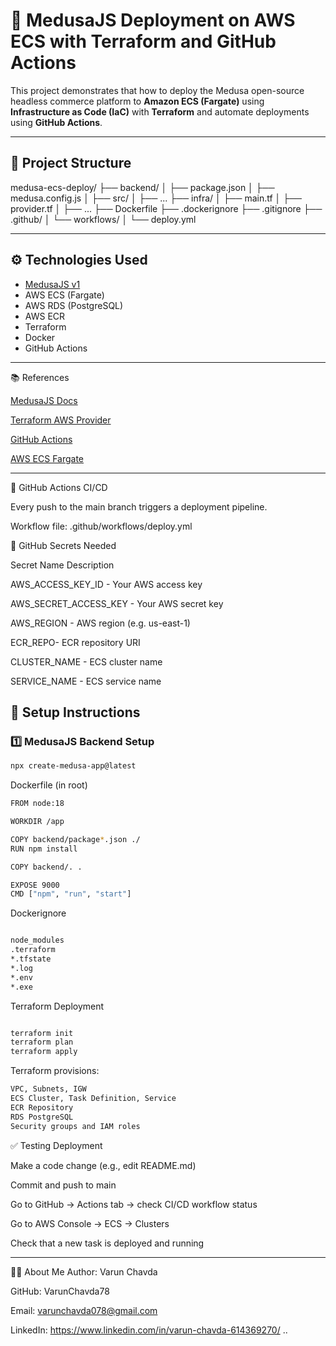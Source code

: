 # 🚀 MedusaJS Deployment on AWS ECS with Terraform and GitHub Actions

This project demonstrates that how to deploy the Medusa open-source headless commerce platform to **Amazon ECS (Fargate)** using **Infrastructure as Code (IaC)** with **Terraform** and automate deployments using **GitHub Actions**.

---

## 📁 Project Structure

medusa-ecs-deploy/
├── backend/
│   ├── package.json
│   ├── medusa.config.js
│   ├── src/
│   ├── ...
├── infra/
│   ├── main.tf
│   ├── provider.tf
│   ├── ...
├── Dockerfile
├── .dockerignore
├── .gitignore
├── .github/
│   └── workflows/
│       └── deploy.yml

---

## ⚙️ Technologies Used

- [MedusaJS v1](https://docs.medusajs.com/v1)
- AWS ECS (Fargate)
- AWS RDS (PostgreSQL)
- AWS ECR
- Terraform
- Docker
- GitHub Actions

---

📚 References

[MedusaJS Docs](https://docs.medusajs.com/v1)

[Terraform AWS Provider](https://registry.terraform.io/providers/hashicorp/aws/latest/docs)

[GitHub Actions](https://docs.github.com/en/actions)

[AWS ECS Fargate](https://docs.aws.amazon.com/AmazonECS/latest/developerguide/AWS_Fargate.html)

---

🔁 GitHub Actions CI/CD

Every push to the main branch triggers a deployment pipeline.

Workflow file: .github/workflows/deploy.yml

🔐 GitHub Secrets Needed

Secret Name	Description

AWS_ACCESS_KEY_ID	- Your AWS access key

AWS_SECRET_ACCESS_KEY	- Your AWS secret key

AWS_REGION -	AWS region (e.g. us-east-1)

ECR_REPO- ECR repository URI

CLUSTER_NAME - ECS cluster name

SERVICE_NAME - ECS service name

## 🔧 Setup Instructions

### 1️⃣ MedusaJS Backend Setup

```bash
npx create-medusa-app@latest
```

Dockerfile (in root)
```bash
FROM node:18

WORKDIR /app

COPY backend/package*.json ./
RUN npm install

COPY backend/. .

EXPOSE 9000
CMD ["npm", "run", "start"]

```

Dockerignore 
```bash

node_modules
.terraform
*.tfstate
*.log
*.env
*.exe

```
Terraform Deployment

```bash

terraform init
terraform plan
terraform apply
```

Terraform provisions:
```bash
VPC, Subnets, IGW
ECS Cluster, Task Definition, Service
ECR Repository
RDS PostgreSQL
Security groups and IAM roles

```

✅ Testing Deployment

Make a code change (e.g., edit README.md)

Commit and push to main

Go to GitHub → Actions tab → check CI/CD workflow status

Go to AWS Console → ECS → Clusters

Check that a new task is deployed and running

---

🙋‍♂️ About Me
Author: Varun Chavda

GitHub: VarunChavda78

Email: varunchavda078@gmail.com

LinkedIn: https://www.linkedin.com/in/varun-chavda-614369270/
..